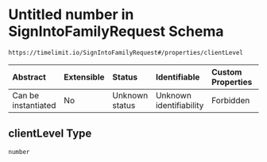 # Untitled number in SignIntoFamilyRequest Schema

```txt
https://timelimit.io/SignIntoFamilyRequest#/properties/clientLevel
```

| Abstract            | Extensible | Status         | Identifiable            | Custom Properties | Additional Properties | Access Restrictions | Defined In                                                                                      |
| :------------------ | :--------- | :------------- | :---------------------- | :---------------- | :-------------------- | :------------------ | :---------------------------------------------------------------------------------------------- |
| Can be instantiated | No         | Unknown status | Unknown identifiability | Forbidden         | Allowed               | none                | [SignIntoFamilyRequest.schema.json\*](SignIntoFamilyRequest.schema.json "open original schema") |

## clientLevel Type

`number`
